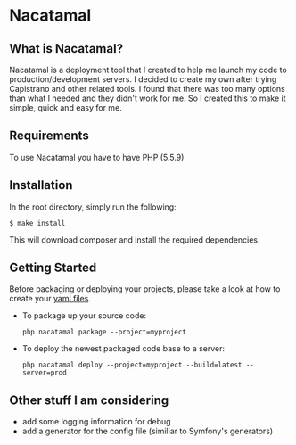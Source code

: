 Nacatamal
=========

## What is Nacatamal?

Nacatamal is a deployment tool that I created to help me launch my code to production/development servers. I decided to 
create my own after trying Capistrano and other related tools. I found that there was too many options than what
I needed and they didn't work for me. So I created this to make it simple, quick and easy for me.

## Requirements

To use Nacatamal you have to have PHP (5.5.9)

## Installation

In the root directory, simply run the following:
```
$ make install
```
This will download composer and install the required dependencies.

## Getting Started

Before packaging or deploying your projects, please take a look at how to create your [yaml files](config/README.md).

*   To package up your source code:

        php nacatamal package --project=myproject

*   To deploy the newest packaged code base to a server:

        php nacatamal deploy --project=myproject --build=latest --server=prod
        
## Other stuff I am considering

- add some logging information for debug
- add a generator for the config file (similiar to Symfony's generators)